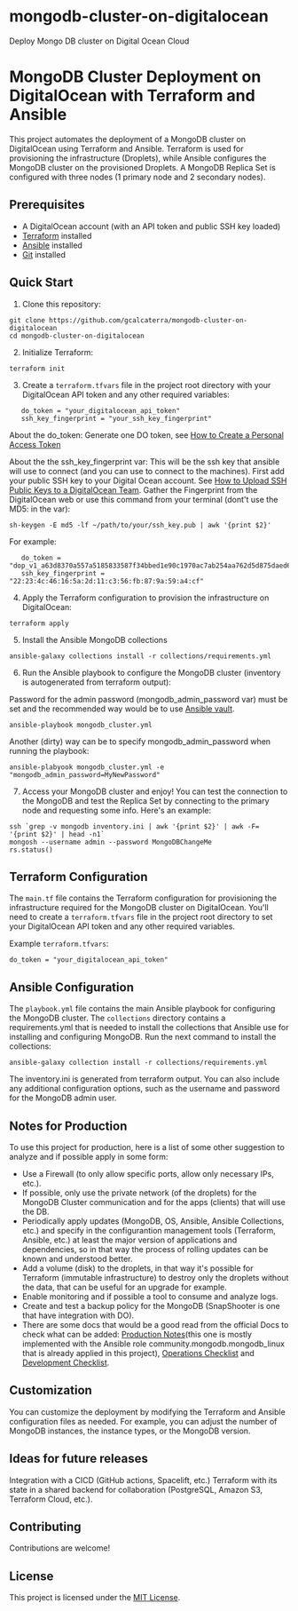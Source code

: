 # mongodb-cluster-on-digitalocean
Deploy Mongo DB cluster on Digital Ocean Cloud

MongoDB Cluster Deployment on DigitalOcean with Terraform and Ansible
=====================================================================

This project automates the deployment of a MongoDB cluster on DigitalOcean using Terraform and Ansible. Terraform is used for provisioning the infrastructure (Droplets), while Ansible configures the MongoDB cluster on the provisioned Droplets. A MongoDB Replica Set is configured with three nodes (1 primary node and 2 secondary nodes).

Prerequisites
-------------

-   A DigitalOcean account (with an API token and public SSH key loaded)
-   [Terraform](https://www.terraform.io/downloads.html) installed
-   [Ansible](https://docs.ansible.com/ansible/latest/installation_guide/intro_installation.html) installed
-   [Git](https://git-scm.com/downloads) installed

Quick Start
-----------

1.  Clone this repository:

```
git clone https://github.com/gcalcaterra/mongodb-cluster-on-digitalocean
cd mongodb-cluster-on-digitalocean
```

2.  Initialize Terraform:

```
terraform init
```

3.  Create a `terraform.tfvars` file in the project root directory with your DigitalOcean API token and any other required variables:

```
   do_token = "your_digitalocean_api_token"
   ssh_key_fingerprint = "your_ssh_key_fingerprint" 
```

About the do_token:
Generate one DO token, see [How to Create a Personal Access Token](https://docs.digitalocean.com/reference/api/create-personal-access-token/)

About the the ssh_key_fingerprint var:
This will be the ssh key that ansible will use to connect (and you can use to connect to the machines).
First add your public SSH key to your Digital Ocean account. See [How to Upload SSH Public Keys to a DigitalOcean Team](https://docs.digitalocean.com/products/droplets/how-to/add-ssh-keys/to-team/).
Gather the Fingerprint from the DigitalOcean web or use this command from your terminal (dont't use the MD5: in the var):
```
sh-keygen -E md5 -lf ~/path/to/your/ssh_key.pub | awk '{print $2}'
```

For example:
```
   do_token = "dop_v1_a63d8370a557a5185833587f34bbed1e90c1970ac7ab254aa762d5d875daed65"
   ssh_key_fingerprint = "22:23:4c:46:16:5a:2d:11:c3:56:fb:87:9a:59:a4:cf"
```


4.  Apply the Terraform configuration to provision the infrastructure on DigitalOcean:

```
terraform apply
```

5.  Install the Ansible MongoDB collections
```
ansible-galaxy collections install -r collections/requirements.yml
```

6.  Run the Ansible playbook to configure the MongoDB cluster (inventory is autogenerated from terraform output):

Password for the admin password (mongodb_admin_password var) must be set and the recommended way would be to use [Ansible vault](https://docs.ansible.com/ansible/latest/vault_guide/index.html).

```
ansible-playbook mongodb_cluster.yml 
```

Another (dirty) way can be to specify mongodb_admin_password when running the playbook:
```
ansible-plabyook mongodb_cluster.yml -e "mongodb_admin_password=MyNewPassword"
```

7.  Access your MongoDB cluster and enjoy!
You can test the connection to the MongoDB and test the Replica Set by connecting to the primary node and requesting some info. Here's an example:

```
ssh `grep -v mongodb inventory.ini | awk '{print $2}' | awk -F= '{print $2}' | head -n1`
mongosh --username admin --password MongoDBChangeMe
rs.status()
```

Terraform Configuration
-----------------------

The `main.tf` file contains the Terraform configuration for provisioning the infrastructure required for the MongoDB cluster on DigitalOcean. You'll need to create a `terraform.tfvars` file in the project root directory to set your DigitalOcean API token and any other required variables.

Example `terraform.tfvars`:

```
do_token = "your_digitalocean_api_token"

```

Ansible Configuration
---------------------

The `playbook.yml` file contains the main Ansible playbook for configuring the MongoDB cluster. The `collections` directory contains a requirements.yml that is needed to install the collections that Ansible use for installing and configuring MongoDB. Run the next command to install the collections:
```
ansible-galaxy collection install -r collections/requirements.yml
```

The inventory.ini is generated from terraform output. You can also include any additional configuration options, such as the username and password for the MongoDB admin user.


Notes for Production
--------------------

To use this project for production, here is a list of some other suggestion to analyze and if possible apply in some form:

- Use a Firewall (to only allow specific ports, allow only necessary IPs, etc.).
- If possible, only use the private network (of the droplets) for the MongoDB Cluster communication and for the apps (clients) that will use the DB.
- Periodically apply updates (MongoDB, OS, Ansible, Ansible Collections, etc.) and specify in the configurantion management tools (Terraform, Ansible, etc.) at least the major version of applications and dependencies, so in that way the process of rolling updates can be known and understood better.
- Add a volume (disk) to the droplets, in that way it's possible for Terraform (immutable infrastructure) to destroy only the droplets without the data, that can be useful for an upgrade for example.
- Enable monitoring and if possible a tool to consume and analyze logs.
- Create and test a backup policy for the MongoDB (SnapShooter is one that have integration with DO).
- There are some docs that would be a good read from the official Docs to check what can be added: [Production Notes](https://www.mongodb.com/docs/manual/administration/production-notes/)(this one is mostly implemented with the Ansible role community.mongodb.mongodb_linux that is already applied in this project), [Operations Checklist](https://www.mongodb.com/docs/manual/administration/production-checklist-operations/) and [Development Checklist](https://www.mongodb.com/docs/manual/administration/production-checklist-development/).


Customization
-------------

You can customize the deployment by modifying the Terraform and Ansible configuration files as needed. For example, you can adjust the number of MongoDB instances, the instance types, or the MongoDB version.


Ideas for future releases
-------------------------
Integration with a CICD (GitHub actions, Spacelift, etc.)
Terraform with its state in a shared backend for collaboration (PostgreSQL, Amazon S3, Terraform Cloud, etc.).


Contributing
------------
Contributions are welcome!


License
-------
This project is licensed under the [MIT License](https://opensource.org/license/mit/).
